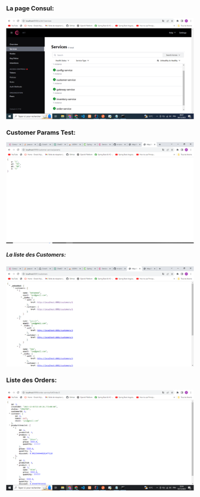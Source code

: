 <h3>La page Consul:</h3>
<img src="Captures/consul.PNG" alt="Consul Screenshot">

<h3>Customer Params Test:</h3>
<img src="Captures/customer-params.png" alt="Customer Params Screenshot">

<h5>La liste des Customers:</h5>
<img src="Captures/customers.png" alt="Customers List Screenshot">

<h3>Liste des Orders:</h3>
<img src="Captures/List-Orders.png" alt="Orders List Screenshot">